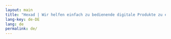 ```yaml
---
layout: main
title: "Hexad | Wir helfen einfach zu bedienende digitale Produkte zu erstellen"
lang-key: de-DE
lang: de
permalink: de/
---
```



